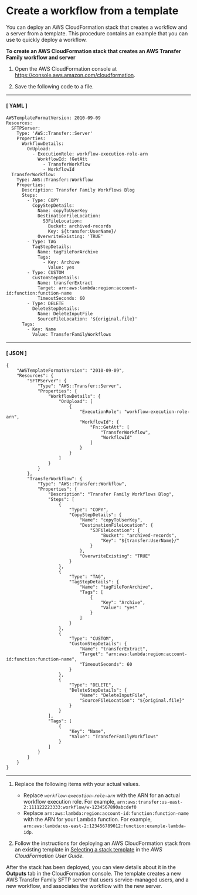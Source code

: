 # Create a workflow from a template<a name="workflow-template"></a>

You can deploy an AWS CloudFormation stack that creates a workflow and a server from a template\. This procedure contains an example that you can use to quickly deploy a workflow\.

**To create an AWS CloudFormation stack that creates an AWS Transfer Family workflow and server**

1. Open the AWS CloudFormation console at [https://console\.aws\.amazon\.com/cloudformation](https://console.aws.amazon.com/cloudformation/)\.

1. Save the following code to a file\.

------
#### [ YAML ]

   ```
   AWSTemplateFormatVersion: 2010-09-09
   Resources:
     SFTPServer:
       Type: 'AWS::Transfer::Server'
       Properties:
         WorkflowDetails:
           OnUpload:
             - ExecutionRole: workflow-execution-role-arn
               WorkflowId: !GetAtt
                 - TransferWorkflow
                 - WorkflowId
     TransferWorkflow:
       Type: AWS::Transfer::Workflow
       Properties:
         Description: Transfer Family Workflows Blog
         Steps:
           - Type: COPY
             CopyStepDetails:
               Name: copyToUserKey
               DestinationFileLocation:
                 S3FileLocation:
                   Bucket: archived-records
                   Key: ${transfer:UserName}/
               OverwriteExisting: 'TRUE'
           - Type: TAG
             TagStepDetails:
               Name: tagFileForArchive
               Tags:
                 - Key: Archive
                   Value: yes
           - Type: CUSTOM
             CustomStepDetails:
               Name: transferExtract
               Target: arn:aws:lambda:region:account-id:function:function-name
               TimeoutSeconds: 60
           - Type: DELETE
             DeleteStepDetails:
               Name: DeleteInputFile
               SourceFileLocation: '${original.file}'
         Tags:
           - Key: Name
             Value: TransferFamilyWorkflows
   ```

------
#### [ JSON ]

   ```
   {
       "AWSTemplateFormatVersion": "2010-09-09",
       "Resources": {
           "SFTPServer": {
               "Type": "AWS::Transfer::Server",
               "Properties": {
                   "WorkflowDetails": {
                       "OnUpload": [
                           {
                               "ExecutionRole": "workflow-execution-role-arn",
                               "WorkflowId": {
                                   "Fn::GetAtt": [
                                       "TransferWorkflow",
                                       "WorkflowId"
                                   ]
                               }
                           }
                       ]
                   }
               }
           },
           "TransferWorkflow": {
               "Type": "AWS::Transfer::Workflow",
               "Properties": {
                   "Description": "Transfer Family Workflows Blog",
                   "Steps": [
                       {
                           "Type": "COPY",
                           "CopyStepDetails": {
                               "Name": "copyToUserKey",
                               "DestinationFileLocation": {
                                   "S3FileLocation": {
                                       "Bucket": "archived-records",
                                       "Key": "${transfer:UserName}/"
                                   }
                               },
                               "OverwriteExisting": "TRUE"
                           }
                       },
                       {
                           "Type": "TAG",
                           "TagStepDetails": {
                               "Name": "tagFileForArchive",
                               "Tags": [
                                   {
                                       "Key": "Archive",
                                       "Value": "yes"
                                   }
                               ]
                           }
                       },
                       {
                           "Type": "CUSTOM",
                           "CustomStepDetails": {
                               "Name": "transferExtract",
                               "Target": "arn:aws:lambda:region:account-id:function:function-name",
                               "TimeoutSeconds": 60
                           }
                       },
                       {
                           "Type": "DELETE",
                           "DeleteStepDetails": {
                               "Name": "DeleteInputFile",
                               "SourceFileLocation": "${original.file}"
                           }
                       }
                   ],
                   "Tags": [
                       {
                           "Key": "Name",
                           "Value": "TransferFamilyWorkflows"
                       }
                   ]
               }
           }
       }
   }
   ```

------

1. Replace the following items with your actual values\.
   + Replace *`workflow-execution-role-arn`* with the ARN for an actual workflow execution role\. For example, `arn:aws:transfer:us-east-2:111122223333:workflow/w-1234567890abcdef0`
   + Replace `arn:aws:lambda:region:account-id:function:function-name` with the ARN for your Lambda function\. For example, `arn:aws:lambda:us-east-2:123456789012:function:example-lambda-idp`\.

1. Follow the instructions for deploying an AWS CloudFormation stack from an existing template in [Selecting a stack template](https://docs.aws.amazon.com/AWSCloudFormation/latest/UserGuide/cfn-using-console-create-stack-template.html) in the *AWS CloudFormation User Guide*\.

After the stack has been deployed, you can view details about it in the **Outputs** tab in the CloudFormation console\. The template creates a new AWS Transfer Family SFTP server that users service\-managed users, and a new workflow, and associates the workflow with the new server\.